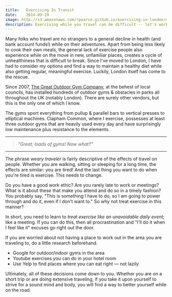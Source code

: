 ```yaml
---
title:   Exercising In Transit
date:    2014-09-29
image: http://s3.amazonaws.com/rpearce.github.io/exercising-in-london/outdoor-gym.jpg
description: Exercising while you travel can be difficult -- let's work through this.
---
```


Many folks who travel are no strangers to a general decline in health (and bank account funds!) while on their adventures. Apart from being less likely to cook their own meals, the general lack of exercise people also experience while on the move in new, unfamiliar places, creates a cycle of unhealthiness that is difficult to break. Since I've moved to London, I have had to consider my options and find a way to maintain a healthy diet while also getting regular,
meaningful exercise. Luckily, London itself has come to the rescue.

Since 2007, [The Great Outdoor Gym Company](http://www.tgogc.com/Gyms "The Great Outdoor Gym Company"), at the behest of local councils, has installed hundreds of outdoor gyms &amp; obstacles in parks all throughout the UK (notably London). There are surely other vendors, but this is the only one of which I know.

The gyms sport everything from pullup &amp; parallel bars to vertical presses to elliptical machines. Clapham Common, where I exercise, possesses at least three outdoor gyms that are heavily used every day and have surprisingly low maintenance plus resistance to the elements.

* * *

> _&quot;Great; loads of gyms! Now what?&quot;_

* * *

The phrase _weary traveler_ is fairly descriptive of the effects of travel on people. Whether you are walking, sitting or sleeping for a long time, the effects are similar: you are tired! And the last thing you want to do when you're tired is exercise. This needs to change.

Do you have a good work ethic? Are you rarely late to work or meetings? What is it about these that make you attend and do so in a timely fashion? You probably say, &quot;This is something I have to do, so I am going to power through and do it, even if I don't want to.&quot; So why not treat exercise in this manner?

In short, you need to learn to _treat exercise like an unavoidable daily event_; like a meeting.
If you can do this, then all procrastination and &quot;I'll do it when I feel like it&quot;
excuses go right out the door.

If you are worried about not having a place to work out in the area you are traveling to,
do a little research beforehand.

*   Google for outdoor/indoor gyms in the area
*   Youtube exercises you can do in your hotel room
*   Use Yelp to find places where you can eat right &mdash; not lazily

Ultimately, all of these decisions come down to you.
Whether you are on a short trip or are doing extensive traveling,
if you take it upon yourself to strive for a sound mind and body,
you will find a way to better yourself while on the road.
